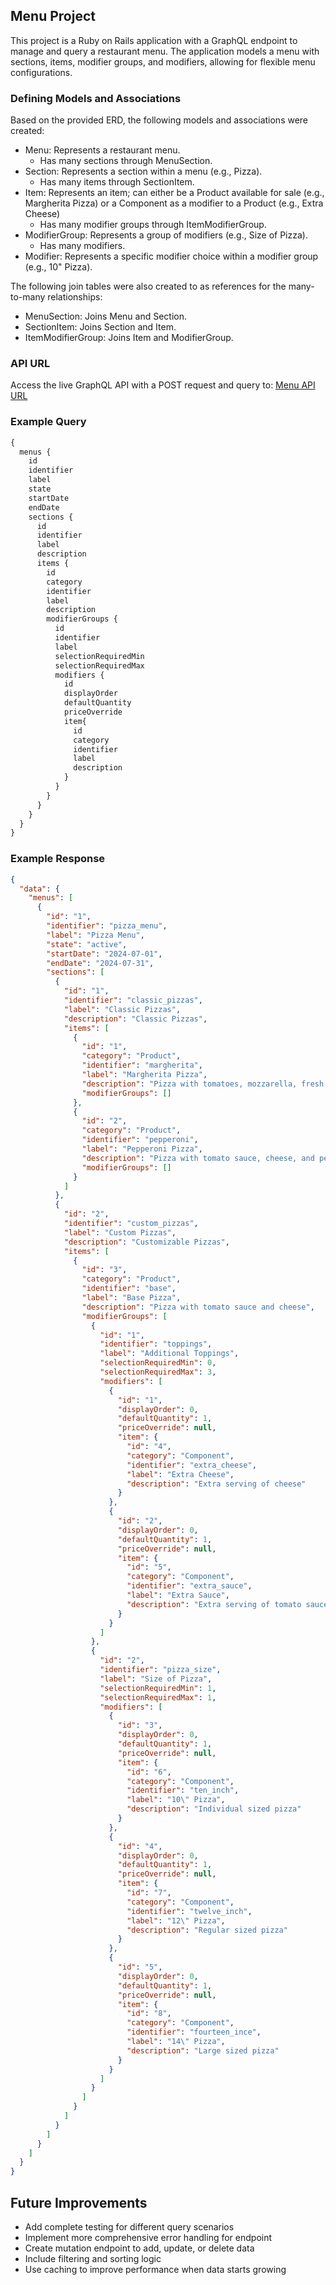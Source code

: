## Menu Project

This project is a Ruby on Rails application with a GraphQL endpoint to manage and query a restaurant menu. The application models a menu with sections, items, modifier groups, and modifiers, allowing for flexible menu configurations.

### Defining Models and Associations

Based on the provided ERD, the following models and associations were created:

- Menu: Represents a restaurant menu.
  - Has many sections through MenuSection.
- Section: Represents a section within a menu (e.g., Pizza).
  - Has many items through SectionItem.
- Item: Represents an item; can either be a Product available for sale (e.g., Margherita Pizza) or a Component as a modifier to a Product (e.g., Extra Cheese)
  - Has many modifier groups through ItemModifierGroup.
- ModifierGroup: Represents a group of modifiers (e.g., Size of Pizza).
  - Has many modifiers.
- Modifier: Represents a specific modifier choice within a modifier group (e.g., 10" Pizza).

The following join tables were also created to as references for the many-to-many relationships:

- MenuSection: Joins Menu and Section.
- SectionItem: Joins Section and Item.
- ItemModifierGroup: Joins Item and ModifierGroup.

### API URL

Access the live GraphQL API with a POST request and query to: [Menu API URL](https://kennywhwu-menu-project-dc89e2f312a2.herokuapp.com/graphql)

### Example Query

```graphql
{
  menus {
    id
    identifier
    label
    state
    startDate
    endDate
    sections {
      id
      identifier
      label
      description
      items {
        id
        category
        identifier
        label
        description
        modifierGroups {
          id
          identifier
          label
          selectionRequiredMin
          selectionRequiredMax
          modifiers {
            id
            displayOrder
            defaultQuantity
            priceOverride
            item{
              id
              category
              identifier
              label
              description
            }
          }
        }
      }
    }
  }
}
```

### Example Response

```json
{
  "data": {
    "menus": [
      {
        "id": "1",
        "identifier": "pizza_menu",
        "label": "Pizza Menu",
        "state": "active",
        "startDate": "2024-07-01",
        "endDate": "2024-07-31",
        "sections": [
          {
            "id": "1",
            "identifier": "classic_pizzas",
            "label": "Classic Pizzas",
            "description": "Classic Pizzas",
            "items": [
              {
                "id": "1",
                "category": "Product",
                "identifier": "margherita",
                "label": "Margherita Pizza",
                "description": "Pizza with tomatoes, mozzarella, fresh basil leaves, and extra virgin olive oil",
                "modifierGroups": []
              },
              {
                "id": "2",
                "category": "Product",
                "identifier": "pepperoni",
                "label": "Pepperoni Pizza",
                "description": "Pizza with tomato sauce, cheese, and pepperonis",
                "modifierGroups": []
              }
            ]
          },
          {
            "id": "2",
            "identifier": "custom_pizzas",
            "label": "Custom Pizzas",
            "description": "Customizable Pizzas",
            "items": [
              {
                "id": "3",
                "category": "Product",
                "identifier": "base",
                "label": "Base Pizza",
                "description": "Pizza with tomato sauce and cheese",
                "modifierGroups": [
                  {
                    "id": "1",
                    "identifier": "toppings",
                    "label": "Additional Toppings",
                    "selectionRequiredMin": 0,
                    "selectionRequiredMax": 3,
                    "modifiers": [
                      {
                        "id": "1",
                        "displayOrder": 0,
                        "defaultQuantity": 1,
                        "priceOverride": null,
                        "item": {
                          "id": "4",
                          "category": "Component",
                          "identifier": "extra_cheese",
                          "label": "Extra Cheese",
                          "description": "Extra serving of cheese"
                        }
                      },
                      {
                        "id": "2",
                        "displayOrder": 0,
                        "defaultQuantity": 1,
                        "priceOverride": null,
                        "item": {
                          "id": "5",
                          "category": "Component",
                          "identifier": "extra_sauce",
                          "label": "Extra Sauce",
                          "description": "Extra serving of tomato sauce"
                        }
                      }
                    ]
                  },
                  {
                    "id": "2",
                    "identifier": "pizza_size",
                    "label": "Size of Pizza",
                    "selectionRequiredMin": 1,
                    "selectionRequiredMax": 1,
                    "modifiers": [
                      {
                        "id": "3",
                        "displayOrder": 0,
                        "defaultQuantity": 1,
                        "priceOverride": null,
                        "item": {
                          "id": "6",
                          "category": "Component",
                          "identifier": "ten_inch",
                          "label": "10\" Pizza",
                          "description": "Individual sized pizza"
                        }
                      },
                      {
                        "id": "4",
                        "displayOrder": 0,
                        "defaultQuantity": 1,
                        "priceOverride": null,
                        "item": {
                          "id": "7",
                          "category": "Component",
                          "identifier": "twelve_inch",
                          "label": "12\" Pizza",
                          "description": "Regular sized pizza"
                        }
                      },
                      {
                        "id": "5",
                        "displayOrder": 0,
                        "defaultQuantity": 1,
                        "priceOverride": null,
                        "item": {
                          "id": "8",
                          "category": "Component",
                          "identifier": "fourteen_ince",
                          "label": "14\" Pizza",
                          "description": "Large sized pizza"
                        }
                      }
                    ]
                  }
                ]
              }
            ]
          }
        ]
      }
    ]
  }
}
```

## Future Improvements

- Add complete testing for different query scenarios
- Implement more comprehensive error handling for endpoint
- Create mutation endpoint to add, update, or delete data
- Include filtering and sorting logic
- Use caching to improve performance when data starts growing
